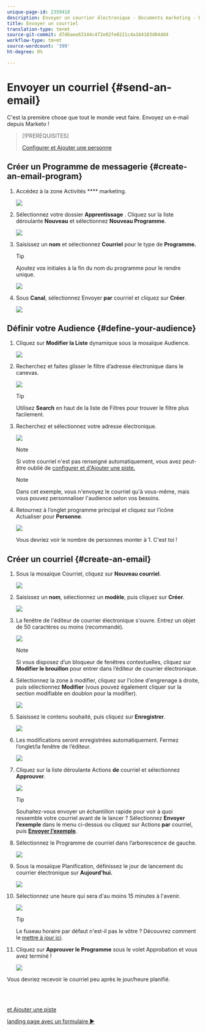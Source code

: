 ```yaml
---
unique-page-id: 2359410
description: Envoyer un courrier électronique - Documents marketing - Documentation du produit
title: Envoyer un courriel
translation-type: tm+mt
source-git-commit: d7d6aee63144c472e02fe0221c4a164183d04dd4
workflow-type: tm+mt
source-wordcount: '399'
ht-degree: 0%

---
```



# Envoyer un courriel {#send-an-email}

C&#39;est la première chose que tout le monde veut faire. Envoyez un e-mail depuis Marketo !

>[!PREREQUISITES]
>
>[Configurer et Ajouter une personne](/help/marketo/getting-started/quick-wins/get-set-up-and-add-a-person.md)

## Créer un Programme de messagerie {#create-an-email-program}

1. Accédez à la zone Activités **** marketing.

   ![](assets/one-1.png)

1. Sélectionnez votre dossier **Apprentissage** . Cliquez sur la liste déroulante **Nouveau** et sélectionnez **Nouveau Programme**.

   ![](assets/two-1.png)

1. Saisissez un **nom** et sélectionnez **Courriel** pour le type de **Programme.**

   >[!TIP]
   >
   >Ajoutez vos initiales à la fin du nom du programme pour le rendre unique.

   ![](assets/three.png)

1. Sous **Canal**, sélectionnez Envoyer **par** courriel et cliquez sur **Créer**.

   ![](assets/image2015-3-2-16-3a25-3a18.png)

## Définir votre Audience {#define-your-audience}

1. Cliquez sur **Modifier la Liste** dynamique sous la mosaïque Audience.

   ![](assets/five.png)

1. Recherchez et faites glisser le filtre d’adresse électronique dans le canevas.

   ![](assets/six.png)

   >[!TIP]
   >
   >Utilisez **Search** en haut de la liste de Filtres pour trouver le filtre plus facilement.

1. Recherchez et sélectionnez votre adresse électronique.

   ![](assets/seven-1.png)

   >[!NOTE]
   >
   >Si votre courriel n&#39;est pas renseigné automatiquement, vous avez peut-être oublié de [configurer et d&#39;Ajouter une piste.](/help/marketo/getting-started/quick-wins/get-set-up-and-add-a-person.md)

   >[!NOTE]
   >
   >Dans cet exemple, vous n&#39;envoyez le courriel qu&#39;à vous-même, mais vous pouvez personnaliser l&#39;audience selon vos besoins.

1. Retournez à l’onglet programme principal et cliquez sur l’icône Actualiser pour **Personne**.

   ![](assets/refresh-icon.png)

   Vous devriez voir le nombre de personnes monter à 1. C&#39;est toi !

## Créer un courriel {#create-an-email}

1. Sous la mosaïque Courriel, cliquez sur **Nouveau courriel**.

   ![](assets/image2014-9-8-15-3a10-3a47.png)

1. Saisissez un **nom**, sélectionnez un **modèle**, puis cliquez sur **Créer**.

   ![](assets/ten-1.png)

1. La fenêtre de l&#39;éditeur de courrier électronique s&#39;ouvre. Entrez un objet de 50 caractères ou moins (recommandé).

   ![](assets/eleven.png)

   >[!NOTE]
   >
   >Si vous disposez d’un bloqueur de fenêtres contextuelles, cliquez sur **Modifier le brouillon** pour entrer dans l’éditeur de courrier électronique.

1. Sélectionnez la zone à modifier, cliquez sur l&#39;icône d&#39;engrenage à droite, puis sélectionnez **Modifier** (vous pouvez également cliquer sur la section modifiable en doublon pour la modifier).

   ![](assets/twelve.png)

1. Saisissez le contenu souhaité, puis cliquez sur **Enregistrer**.

   ![](assets/thirteen.png)

1. Les modifications seront enregistrées automatiquement. Fermez l’onglet/la fenêtre de l’éditeur.

   ![](assets/fourteen.png)

1. Cliquez sur la liste déroulante Actions **de** courriel et sélectionnez **Approuver**.

   ![](assets/fifteen.png)

   >[!TIP]
   >
   >Souhaitez-vous envoyer un échantillon rapide pour voir à quoi ressemble votre courriel avant de le lancer ? Sélectionnez **Envoyer l’exemple** dans le menu ci-dessus ou cliquez sur Actions **par** courriel, puis [**Envoyer l’exemple**](/help/marketo/product-docs/email-marketing/general/creating-an-email/send-a-sample-email.md).

1. Sélectionnez le Programme de courriel dans l’arborescence de gauche.

   ![](assets/sixteen.png)

1. Sous la mosaïque Planification, définissez le jour de lancement du courrier électronique sur **Aujourd’hui.**

   ![](assets/image2014-9-8-15-3a13-3a11.png)

1. Sélectionnez une heure qui sera d&#39;au moins 15 minutes à l&#39;avenir.

   ![](assets/image2014-9-8-15-3a13-3a25.png)

   >[!TIP]
   >
   >Le fuseau horaire par défaut n&#39;est-il pas le vôtre ? Découvrez comment le [mettre à jour ici](/help/marketo/product-docs/administration/settings/select-your-language-locale-and-time-zone.md).

1. Cliquez sur **Approuver le Programme** sous le volet Approbation et vous avez terminé !

   ![](assets/image2014-9-8-15-3a13-3a34.png)

Vous devriez recevoir le courriel peu après le jour/heure planifié.

<br> 

[et Ajouter une piste](/help/marketo/getting-started/quick-wins/get-set-up-and-add-a-person.md)

[landing page avec un formulaire ►](/help/marketo/getting-started/quick-wins/landing-page-with-a-form.md)
